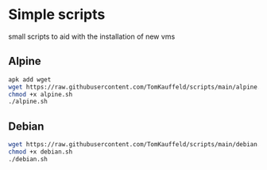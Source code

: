 # Simple scripts
small scripts to aid with the installation of new vms


## Alpine
```sh
apk add wget
wget https://raw.githubusercontent.com/TomKauffeld/scripts/main/alpine.sh
chmod +x alpine.sh
./alpine.sh
```
## Debian
```sh
wget https://raw.githubusercontent.com/TomKauffeld/scripts/main/debian.sh
chmod +x debian.sh
./debian.sh
```
